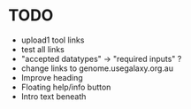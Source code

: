 # TODO

- upload1 tool links
- test all links
- "accepted datatypes" -> "required inputs" ?
- change links to genome.usegalaxy.org.au
- Improve heading
- Floating help/info button
- Intro text beneath
